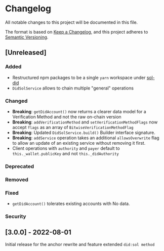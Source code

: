 # Changelog
All notable changes to this project will be documented in this file.

The format is based on [Keep a Changelog](https://keepachangelog.com/en/1.0.0/),
and this project adheres to [Semantic Versioning](https://semver.org/spec/v2.0.0.html).

## [Unreleased]
### Added
- Restructured npm packages to be a single `yarn` workspace under [sol-did](./sol-did/package.json)
- `DidSolService` allows to chain multiple "general" operations

### Changed
- **Breaking**: `getDidAccount()` now returns a clearer data model for a Verification Method and not the raw on-chain version
- **Breaking**: `addVerificationMethod` and `setVerificationMethodFlags` now accept `flags` as an array of `BitwiseVerificationMethodFlag`
- **Breaking**: Updated `DidSolService.build()` Builder interface signature.
- **Breaking**: `addService` operation takes an additional `allowsOverwrite` flag to allow an update of an existing service without removing it first.
- Client operations with `authority` and `payer` default to `this._wallet.publicKey` and not `this._didAuthority`

### Deprecated

### Removed

### Fixed
- `getDidAccount()` tolerates existing accounts with No data.

### Security


## [3.0.0] - 2022-08-01
Initial release for the anchor rewrite and feature extended `did:sol method`
